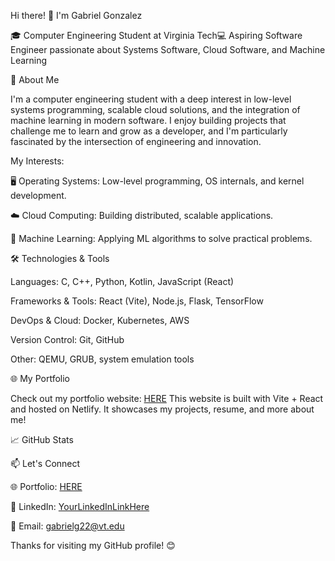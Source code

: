 Hi there! 👋 I'm Gabriel Gonzalez

🎓 Computer Engineering Student at Virginia Tech💻 Aspiring Software Engineer passionate about Systems Software, Cloud Software, and Machine Learning

🚀 About Me

I'm a computer engineering student with a deep interest in low-level systems programming, scalable cloud solutions, and the integration of machine learning in modern software. I enjoy building projects that challenge me to learn and grow as a developer, and I'm particularly fascinated by the intersection of engineering and innovation.

My Interests:

🖥 Operating Systems: Low-level programming, OS internals, and kernel development.

☁️ Cloud Computing: Building distributed, scalable applications.

🤖 Machine Learning: Applying ML algorithms to solve practical problems.

🛠️ Technologies & Tools

Languages: C, C++, Python, Kotlin, JavaScript (React)

Frameworks & Tools: React (Vite), Node.js, Flask, TensorFlow

DevOps & Cloud: Docker, Kubernetes, AWS

Version Control: Git, GitHub

Other: QEMU, GRUB, system emulation tools

🌐 My Portfolio

Check out my portfolio website: [HERE](https://gabriel-gonzalez-portfolio.netlify.app/) This website is built with Vite + React and hosted on Netlify. It showcases my projects, resume, and more about me!

📈 GitHub Stats



📫 Let's Connect

🌐 Portfolio: [HERE](https://gabriel-gonzalez-portfolio.netlify.app/)

💼 LinkedIn: [YourLinkedInLinkHere](https://www.linkedin.com/in/gabrielg22/)

📧 Email: gabrielg22@vt.edu

Thanks for visiting my GitHub profile! 😊

